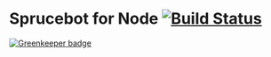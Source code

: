 # Sprucebot for Node [![Build Status](https://travis-ci.org/sprucelabsai/sprucebot-node.svg?branch=master)](https://travis-ci.org/sprucelabsai/sprucebot-node)

[![Greenkeeper badge](https://badges.greenkeeper.io/sprucelabsai/sprucebot-node.svg)](https://greenkeeper.io/)
